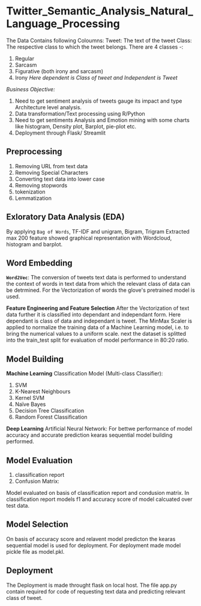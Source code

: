 # **Twitter_Semantic_Analysis_Natural_Language_Processing**

The Data Contains following Coloumns:
Tweet: The text of the tweet
Class: The respective class to which the tweet belongs. There are 4 classes -:

1. Regular
2. Sarcasm
3. Figurative (both irony and sarcasm)
4. Irony
*Here dependent is Class of tweet and Independent is Tweet*

*Business Objective:*

1. Need to get sentiment analysis of tweets gauge its impact and type Architecture level analysis.
2. Data transformation/Text processing using R/Python
3. Need to get sentiments Analysis and Emotion mining with some charts like histogram, Density plot, Barplot, pie-plot etc.
4. Deployment through Flask/ Streamlit

## Preprocessing

1. Removing URL from text data
2. Removing Special Characters
3. Converting text data into lower case
4. Removing stopwords
5. tokenization
6. Lemmatization

## **Exloratory Data Analysis (EDA)**

By applying `Bag of Words`, TF-IDF and unigram, Bigram, Trigram Extracted max 200 feature showed graphical representation with Wordcloud, histogram and barplot.

## **Word Embedding**
**`Word2Vec`**: The conversion of tweets text data is performed to understand the context of words
in text data from which the relevant class of data can be detrmined. 
For the Vectorization of words the glove's pretrained model is used.

**Feature Engineering and Feature Selection**
After the Vectorization of text data further it is classified into dependant and independant form.
Here dependant is class of data and independant is tweet. The MinMax Scaler is applied to normalize
the training data of a Machine Learning model, i.e. to bring the numerical values to a uniform scale.
next the dataset is splitted into the train_test split for evaluation of model performance in 80:20 ratio.


## **Model Building**
**Machine Learning**
Classification Model (Multi-class Classifier):
1. SVM
2. K-Nearest Neighbours
3. Kernel SVM
4. Naïve Bayes
5. Decision Tree Classification
6. Random Forest Classification

**Deep Learning**
Artificial Neural Network: For bettwe performance of model accuracy and accurate prediction kearas sequential model building performed.

## **Model Evaluation**

1. classification report
2. Confusion Matrix:

Model evaluated on basis of classification report and condusion matrix.
In classification report models f1 and accuracy score of model calcuated over test data.

## **Model Selection**

On basis of accuracy score and relavent model predicton the kearas sequential model is used for deployment.
For deployment made model pickle file as model.pkl.

## **Deployment**

The Deployment is made throught flask on local host. The file app.py contain required for code of requesting text data and predicting
relevant class of tweet.

